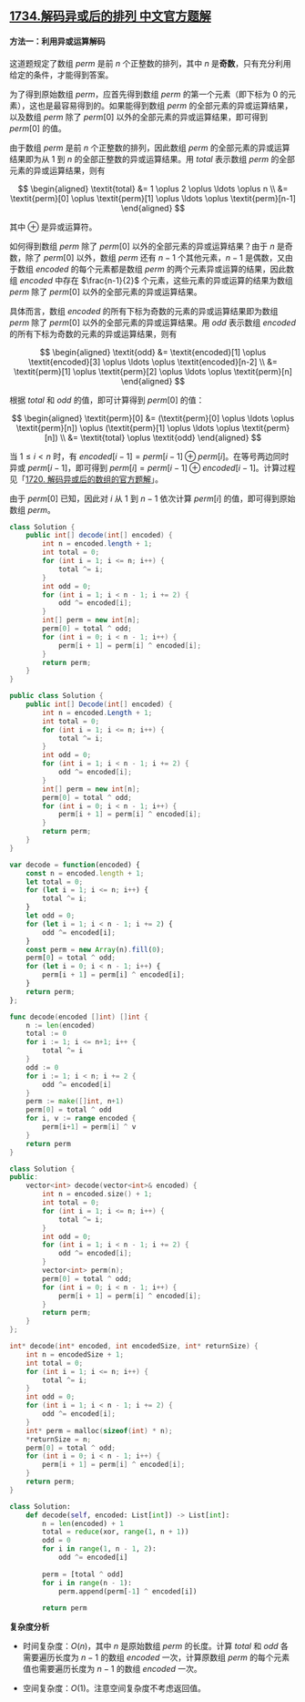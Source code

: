 ## [1734.解码异或后的排列 中文官方题解](https://leetcode.cn/problems/decode-xored-permutation/solutions/100000/jie-ma-yi-huo-hou-de-pai-lie-by-leetcode-9gw4)

#### 方法一：利用异或运算解码

这道题规定了数组 $\textit{perm}$ 是前 $n$ 个正整数的排列，其中 $n$ 是**奇数**，只有充分利用给定的条件，才能得到答案。

为了得到原始数组 $\textit{perm}$，应首先得到数组 $\textit{perm}$ 的第一个元素（即下标为 $0$ 的元素），这也是最容易得到的。如果能得到数组 $\textit{perm}$ 的全部元素的异或运算结果，以及数组 $\textit{perm}$ 除了 $\textit{perm}[0]$ 以外的全部元素的异或运算结果，即可得到 $\textit{perm}[0]$ 的值。

由于数组 $\textit{perm}$ 是前 $n$ 个正整数的排列，因此数组 $\textit{perm}$ 的全部元素的异或运算结果即为从 $1$ 到 $n$ 的全部正整数的异或运算结果。用 $\textit{total}$ 表示数组 $\textit{perm}$ 的全部元素的异或运算结果，则有

$$
\begin{aligned}
\textit{total} &= 1 \oplus 2 \oplus \ldots \oplus n \\
&= \textit{perm}[0] \oplus \textit{perm}[1] \oplus \ldots \oplus \textit{perm}[n-1]
\end{aligned}
$$

其中 $\oplus$ 是异或运算符。

如何得到数组 $\textit{perm}$ 除了 $\textit{perm}[0]$ 以外的全部元素的异或运算结果？由于 $n$ 是奇数，除了 $\textit{perm}[0]$ 以外，数组 $\textit{perm}$ 还有 $n-1$ 个其他元素，$n-1$ 是偶数，又由于数组 $\textit{encoded}$ 的每个元素都是数组 $\textit{perm}$ 的两个元素异或运算的结果，因此数组 $\textit{encoded}$ 中存在 $\frac{n-1}{2}$ 个元素，这些元素的异或运算的结果为数组 $\textit{perm}$ 除了 $\textit{perm}[0]$ 以外的全部元素的异或运算结果。

具体而言，数组 $\textit{encoded}$ 的所有下标为奇数的元素的异或运算结果即为数组 $\textit{perm}$ 除了 $\textit{perm}[0]$ 以外的全部元素的异或运算结果。用 $\textit{odd}$ 表示数组 $\textit{encoded}$ 的所有下标为奇数的元素的异或运算结果，则有

$$
\begin{aligned}
\textit{odd} &= \textit{encoded}[1] \oplus \textit{encoded}[3] \oplus \ldots \oplus \textit{encoded}[n-2] \\
&= \textit{perm}[1] \oplus \textit{perm}[2] \oplus \ldots \oplus \textit{perm}[n]
\end{aligned}
$$

根据 $\textit{total}$ 和 $\textit{odd}$ 的值，即可计算得到 $\textit{perm}[0]$ 的值：

$$
\begin{aligned}
\textit{perm}[0] &= (\textit{perm}[0] \oplus \ldots \oplus \textit{perm}[n]) \oplus (\textit{perm}[1] \oplus \ldots \oplus \textit{perm}[n]) \\
&= \textit{total} \oplus \textit{odd}
\end{aligned}
$$

当 $1 \le i<n$ 时，有 $\textit{encoded}[i-1]=\textit{perm}[i-1] \oplus \textit{perm}[i]$。在等号两边同时异或 $\textit{perm}[i-1]$，即可得到 $\textit{perm}[i]=\textit{perm}[i-1] \oplus \textit{encoded}[i-1]$。计算过程见「[1720. 解码异或后的数组的官方题解](https://leetcode-cn.com/problems/decode-xored-array/solution/jie-ma-yi-huo-hou-de-shu-zu-by-leetcode-yp0mg/)」。

由于 $\textit{perm}[0]$ 已知，因此对 $i$ 从 $1$ 到 $n-1$ 依次计算 $\textit{perm}[i]$ 的值，即可得到原始数组 $\textit{perm}$。

```Java [sol1-Java]
class Solution {
    public int[] decode(int[] encoded) {
        int n = encoded.length + 1;
        int total = 0;
        for (int i = 1; i <= n; i++) {
            total ^= i;
        }
        int odd = 0;
        for (int i = 1; i < n - 1; i += 2) {
            odd ^= encoded[i];
        }
        int[] perm = new int[n];
        perm[0] = total ^ odd;
        for (int i = 0; i < n - 1; i++) {
            perm[i + 1] = perm[i] ^ encoded[i];
        }
        return perm;
    }
}
```

```C# [sol1-C#]
public class Solution {
    public int[] Decode(int[] encoded) {
        int n = encoded.Length + 1;
        int total = 0;
        for (int i = 1; i <= n; i++) {
            total ^= i;
        }
        int odd = 0;
        for (int i = 1; i < n - 1; i += 2) {
            odd ^= encoded[i];
        }
        int[] perm = new int[n];
        perm[0] = total ^ odd;
        for (int i = 0; i < n - 1; i++) {
            perm[i + 1] = perm[i] ^ encoded[i];
        }
        return perm;
    }
}
```

```JavaScript [sol1-JavaScript]
var decode = function(encoded) {
    const n = encoded.length + 1;
    let total = 0;
    for (let i = 1; i <= n; i++) {
        total ^= i;
    }
    let odd = 0;
    for (let i = 1; i < n - 1; i += 2) {
        odd ^= encoded[i];
    }
    const perm = new Array(n).fill(0);
    perm[0] = total ^ odd;
    for (let i = 0; i < n - 1; i++) {
        perm[i + 1] = perm[i] ^ encoded[i];
    }
    return perm;
};
```

```go [sol1-Golang]
func decode(encoded []int) []int {
    n := len(encoded)
    total := 0
    for i := 1; i <= n+1; i++ {
        total ^= i
    }
    odd := 0
    for i := 1; i < n; i += 2 {
        odd ^= encoded[i]
    }
    perm := make([]int, n+1)
    perm[0] = total ^ odd
    for i, v := range encoded {
        perm[i+1] = perm[i] ^ v
    }
    return perm
}
```

```C++ [sol1-C++]
class Solution {
public:
    vector<int> decode(vector<int>& encoded) {
        int n = encoded.size() + 1;
        int total = 0;
        for (int i = 1; i <= n; i++) {
            total ^= i;
        }
        int odd = 0;
        for (int i = 1; i < n - 1; i += 2) {
            odd ^= encoded[i];
        }
        vector<int> perm(n);
        perm[0] = total ^ odd;
        for (int i = 0; i < n - 1; i++) {
            perm[i + 1] = perm[i] ^ encoded[i];
        }
        return perm;
    }
};
```

```C [sol1-C]
int* decode(int* encoded, int encodedSize, int* returnSize) {
    int n = encodedSize + 1;
    int total = 0;
    for (int i = 1; i <= n; i++) {
        total ^= i;
    }
    int odd = 0;
    for (int i = 1; i < n - 1; i += 2) {
        odd ^= encoded[i];
    }
    int* perm = malloc(sizeof(int) * n);
    *returnSize = n;
    perm[0] = total ^ odd;
    for (int i = 0; i < n - 1; i++) {
        perm[i + 1] = perm[i] ^ encoded[i];
    }
    return perm;
}
```

```Python [sol1-Python3]
class Solution:
    def decode(self, encoded: List[int]) -> List[int]:
        n = len(encoded) + 1
        total = reduce(xor, range(1, n + 1))
        odd = 0
        for i in range(1, n - 1, 2):
            odd ^= encoded[i]
        
        perm = [total ^ odd]
        for i in range(n - 1):
            perm.append(perm[-1] ^ encoded[i])
        
        return perm
```

**复杂度分析**

- 时间复杂度：$O(n)$，其中 $n$ 是原始数组 $\textit{perm}$ 的长度。计算 $\textit{total}$ 和 $\textit{odd}$ 各需要遍历长度为 $n-1$ 的数组 $\textit{encoded}$ 一次，计算原数组 $\textit{perm}$ 的每个元素值也需要遍历长度为 $n-1$ 的数组 $\textit{encoded}$ 一次。

- 空间复杂度：$O(1)$。注意空间复杂度不考虑返回值。